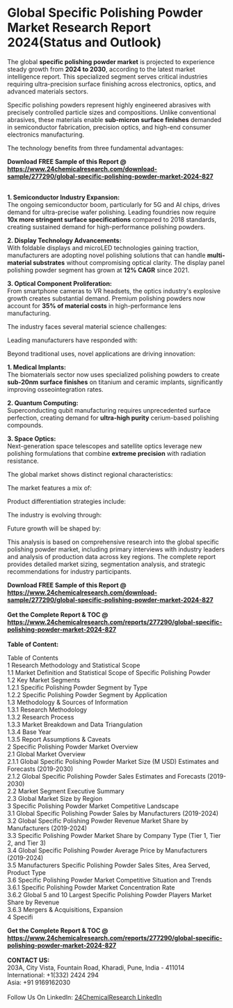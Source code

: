 <h1>Global Specific Polishing Powder Market Research Report 2024(Status and Outlook)</h1><p>The global <strong>specific polishing powder market</strong> is projected to experience steady growth from <strong>2024 to 2030</strong>, according to the latest market intelligence report. This specialized segment serves critical industries requiring ultra-precision surface finishing across electronics, optics, and advanced materials sectors.</p><p>Specific polishing powders represent highly engineered abrasives with precisely controlled particle sizes and compositions. Unlike conventional abrasives, these materials enable <strong>sub-micron surface finishes</strong> demanded in semiconductor fabrication, precision optics, and high-end consumer electronics manufacturing.</p><p>The technology benefits from three fundamental advantages:</p><div><b>Download FREE Sample of this Report @ 
            <a href="https://www.24chemicalresearch.com/download-sample/277290/global-specific-polishing-powder-market-2024-827">
            https://www.24chemicalresearch.com/download-sample/277290/global-specific-polishing-powder-market-2024-827</a></b></div><br><p><strong>1. Semiconductor Industry Expansion:</strong><br>
The ongoing semiconductor boom, particularly for 5G and AI chips, drives demand for ultra-precise wafer polishing. Leading foundries now require <strong>10x more stringent surface specifications</strong> compared to 2018 standards, creating sustained demand for high-performance polishing powders.</p><p><strong>2. Display Technology Advancements:</strong><br>
With foldable displays and microLED technologies gaining traction, manufacturers are adopting novel polishing solutions that can handle <strong>multi-material substrates</strong> without compromising optical clarity. The display panel polishing powder segment has grown at <strong>12% CAGR</strong> since 2021.</p><p><strong>3. Optical Component Proliferation:</strong><br>
From smartphone cameras to VR headsets, the optics industry's explosive growth creates substantial demand. Premium polishing powders now account for <strong>35% of material costs</strong> in high-performance lens manufacturing.</p><p>The industry faces several material science challenges:</p><p>Leading manufacturers have responded with:</p><p>Beyond traditional uses, novel applications are driving innovation:</p><p><strong>1. Medical Implants:</strong><br>
The biomaterials sector now uses specialized polishing powders to create <strong>sub-20nm surface finishes</strong> on titanium and ceramic implants, significantly improving osseointegration rates.</p><p><strong>2. Quantum Computing:</strong><br>
Superconducting qubit manufacturing requires unprecedented surface perfection, creating demand for <strong>ultra-high purity</strong> cerium-based polishing compounds.</p><p><strong>3. Space Optics:</strong><br>
Next-generation space telescopes and satellite optics leverage new polishing formulations that combine <strong>extreme precision</strong> with radiation resistance.</p><p>The global market shows distinct regional characteristics:</p><p>The market features a mix of:</p><p>Product differentiation strategies include:</p><p>The industry is evolving through:</p><p>Future growth will be shaped by:</p><p>This analysis is based on comprehensive research into the global specific polishing powder market, including primary interviews with industry leaders and analysis of production data across key regions. The complete report provides detailed market sizing, segmentation analysis, and strategic recommendations for industry participants.</p><div><b>Download FREE Sample of this Report @ 
            <a href="https://www.24chemicalresearch.com/download-sample/277290/global-specific-polishing-powder-market-2024-827">
            https://www.24chemicalresearch.com/download-sample/277290/global-specific-polishing-powder-market-2024-827</a></b></div><br><div><b>Get the Complete Report & TOC @ 
            <a href="https://www.24chemicalresearch.com/reports/277290/global-specific-polishing-powder-market-2024-827">
            https://www.24chemicalresearch.com/reports/277290/global-specific-polishing-powder-market-2024-827</a></b></div><br>
            <b>Table of Content:</b><p>Table of Contents<br />
1 Research Methodology and Statistical Scope<br />
1.1 Market Definition and Statistical Scope of Specific Polishing Powder<br />
1.2 Key Market Segments<br />
1.2.1 Specific Polishing Powder Segment by Type<br />
1.2.2 Specific Polishing Powder Segment by Application<br />
1.3 Methodology & Sources of Information<br />
1.3.1 Research Methodology<br />
1.3.2 Research Process<br />
1.3.3 Market Breakdown and Data Triangulation<br />
1.3.4 Base Year<br />
1.3.5 Report Assumptions & Caveats<br />
2 Specific Polishing Powder Market Overview<br />
2.1 Global Market Overview<br />
2.1.1 Global Specific Polishing Powder Market Size (M USD) Estimates and Forecasts (2019-2030)<br />
2.1.2 Global Specific Polishing Powder Sales Estimates and Forecasts (2019-2030)<br />
2.2 Market Segment Executive Summary<br />
2.3 Global Market Size by Region<br />
3 Specific Polishing Powder Market Competitive Landscape<br />
3.1 Global Specific Polishing Powder Sales by Manufacturers (2019-2024)<br />
3.2 Global Specific Polishing Powder Revenue Market Share by Manufacturers (2019-2024)<br />
3.3 Specific Polishing Powder Market Share by Company Type (Tier 1, Tier 2, and Tier 3)<br />
3.4 Global Specific Polishing Powder Average Price by Manufacturers (2019-2024)<br />
3.5 Manufacturers Specific Polishing Powder Sales Sites, Area Served, Product Type<br />
3.6 Specific Polishing Powder Market Competitive Situation and Trends<br />
3.6.1 Specific Polishing Powder Market Concentration Rate<br />
3.6.2 Global 5 and 10 Largest Specific Polishing Powder Players Market Share by Revenue<br />
3.6.3 Mergers & Acquisitions, Expansion<br />
4 Specifi</p><div><b>Get the Complete Report & TOC @ 
            <a href="https://www.24chemicalresearch.com/reports/277290/global-specific-polishing-powder-market-2024-827">
            https://www.24chemicalresearch.com/reports/277290/global-specific-polishing-powder-market-2024-827</a></b></div><br><b>CONTACT US:</b><br>
            203A, City Vista, Fountain Road, Kharadi, Pune, India - 411014<br>
            International: +1(332) 2424 294<br>
            Asia: +91 9169162030 <br><br>
            Follow Us On LinkedIn: <a href="https://www.linkedin.com/company/24chemicalresearch/">24ChemicalResearch LinkedIn</a>